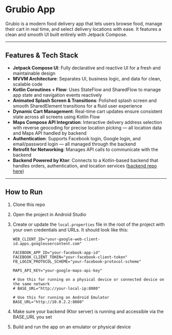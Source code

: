 # Grubio App

Grubio is a modern food delivery app that lets users browse food, manage their cart in real time, and select delivery locations with ease. It features a clean and smooth UI built entirely with Jetpack Compose.

---

## Features & Tech Stack

- **Jetpack Compose UI**: Fully declarative and reactive UI for a fresh and maintainable design  
- **MVVM Architecture**: Separates UI, business logic, and data for clean, scalable code  
- **Kotlin Coroutines + Flow**: Uses StateFlow and SharedFlow to manage app state and navigation events reactively  
- **Animated Splash Screen & Transitions**: Polished splash screen and smooth SharedElement transitions for a fluid user experience  
- **Dynamic Cart Management**: Real-time cart updates ensure consistent state across all screens using Kotlin Flow  
- **Maps Compose API Integration**: Interactive delivery address selection with reverse geocoding for precise location picking — all location data and Maps API handled by backend  
- **Authentication**: Supports Facebook login, Google login, and email/password login — all managed through the backend  
- **Retrofit for Networking**: Manages API calls to communicate with the backend  
- **Backend Powered by Ktor**: Connects to a Kotlin-based backend that handles orders, authentication, and location services ([backend repo here](https://github.com/furqanullah717/food_delivery_ktor))  

---

## How to Run

1. Clone this repo  
2. Open the project in Android Studio  
3. Create or update the `local.properties` file in the root of the project with your own credentials and URLs. It should look like this:

   ```properties
   WEB_CLIENT_ID="your-google-web-client-id.apps.googleusercontent.com"

   FACEBOOK_APP_ID="your-facebook-app-id"
   FACEBOOK_CLIENT_TOKEN="your-facebook-client-token"
   FB_LOGIN_PROTOCOL_SCHEME="your-facebook-protocol-scheme"

   MAPS_API_KEY="your-google-maps-api-key"

   # Use this for running on a physical device or connected device on the same network
   # BASE_URL="http://your-local-ip:8080"

   # Use this for running on Android Emulator
   BASE_URL="http://10.0.2.2:8080"
   
4. Make sure your backend (Ktor server) is running and accessible via the BASE_URL you set

5. Build and run the app on an emulator or physical device
